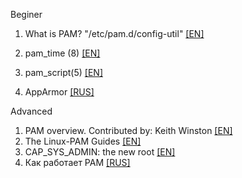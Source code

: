 Beginer  
1. What is PAM? "/etc/pam.d/config-util" [[EN]](https://medium.com/information-and-technology/wtf-is-pam-99a16c80ac57)  
   
 
4. pam_time (8) [[EN]](https://www.systutorials.com/docs/linux/man/8-pam_time/)    
5. pam_script(5) [[EN]](https://linux.die.net/man/5/pam_script)    
6. AppArmor [[RUS]](https://help.ubuntu.ru/wiki/%D1%80%D1%83%D0%BA%D0%BE%D0%B2%D0%BE%D0%B4%D1%81%D1%82%D0%B2%D0%BE_%D0%BF%D0%BE_ubuntu_server/%D0%B1%D0%B5%D0%B7%D0%BE%D0%BF%D0%B0%D1%81%D0%BD%D0%BE%D1%81%D1%82%D1%8C/apparmor)  


Advanced  
1. PAM overview. Contributed by: Keith Winston [[EN]](http://susefaq.sourceforge.net/howto/pam.html)  
2. The Linux-PAM Guides [[EN]](http://www.linux-pam.org/Linux-PAM-html/)  
3. CAP_SYS_ADMIN: the new root [[EN]](https://lwn.net/Articles/486306/)  
4. Как работает PAM [[RUS]](https://www.opennet.ru/base/net/pam_linux.txt.html)  
